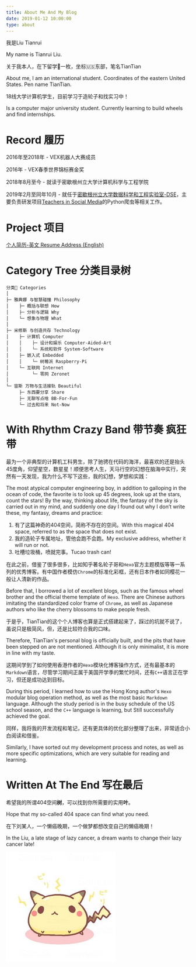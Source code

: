 ```yaml
---
title: About Me And My Blog
date: 2019-01-12 10:00:00
type: about
---
```


我是Liu Tianrui

My name is Tianrui Liu.

关于我本人，在下留学🐶一枚，坐标🇺🇸东部，笔名TianTian

About me, I am an international student. Coordinates of the eastern United States. Pen name TianTian.

18线大学计算机学生，目前学习于造轮子和找实习中！

Is a computer major university student. Currently learning to build wheels and find internships.

# Record 履历

2016年至2018年 - VEX机器人大赛成员

2016年 - VEX春季世界锦标赛金奖

2018年8月至今 - 就读于密歇根州立大学计算机科学与工程学院

2019年2月至同年10月 - 就任于[密歇根州立大学数据科学和工程实验室-DSE](http://dse.cse.msu.edu)，主要负责研发项目[Teachers in Social Media](https://www.teachersinsocialmedia.com)的Python爬虫等相关工作。

# Project 项目

[个人简历-英文 Resume Address (English)](<https://github.com/liutiantian233/Blog/blob/master/Tianrui%20Liu%20CV.pdf>)

# Category Tree 分类目录树

```
分类🌲 Categories
│
├─ 雅典娜 与智慧碰撞 Philosophy
│    ├─ 概括与联想 How
│    ├─ 分析与逻辑 Why
│    └─ 想象与物理 What
│
├─ 米修斯 与创造共存 Technology
│    ├─ 计算机 Computer
│    │    ├─ 设计和娱乐 Computer-Aided-Art
│    │    └─ 系统和软件 System-Software
│    ├─ 嵌入式 Embedded
│    │    └─ 树莓派 Raspberry-Pi
│    └─ 互联网 Internet
│         └─ 零网 Zeronet
│
└─ 宙斯 万物与生活接轨 Beautiful
     ├─ 东西要分享 Share
     ├─ 无聊写点啥 BB-For-Fun
     └─ 过去和将来 Not-Now
```

# With Rhythm Crazy Band 带节奏 疯狂带

最为一个非典型的计算机工科男生，除了驰骋在代码的海洋，最喜欢的还是抬头45度角，仰望星空，数星星！顺便思考人生，天马行空的幻想在脑海中实行，突然有一天发现，我为什么不写下这些，我的幻想，梦想和实践：

The most atypical computer engineering boy, in addition to galloping in the ocean of code, the favorite is to look up 45 degrees, look up at the stars, count the stars! By the way, thinking about life, the fantasy of the sky is carried out in my mind, and suddenly one day I found out why I don’t write these, my fantasy, dreams and practice:

1. 有了这篇神奇的404空间，简称不存在的空间。With this magical 404 space, referred to as the space that does not exist.
2. 我的造轮子专属地址，管他会跑不会跑。My exclusive address, whether it will run or not.
3. 吐槽垃圾桶，喷就完事。Tucao trash can!

在此之前，借鉴了很多很多，比如知乎著名轮子哥和`Hexo`官方主题模版等等一系列的优秀博客。有中国作者模仿`Chrome`的标准化彩框，还有日本作者如同樱花一般让人清新的作品。

Before that, I borrowed a lot of excellent blogs, such as the famous wheel brother and the official theme template of `Hexo`. There are Chinese authors imitating the standardized color frame of `Chrome`, as well as Japanese authors who like the cherry blossoms to make people fresh.

于是乎，TianTian的这个个人博客也算是正式搭建起来了，踩过的坑就不说了，虽说只是极简风，但，还是比较符合我的口味。

Therefore, TianTian's personal blog is officially built, and the pits that have been stepped on are not mentioned. Although it is only minimalist, it is more in line with my taste.

这期间学到了如何使用香港作者的`Hexo`模块化博客操作方式，还有最基本的`Markdown`语言，尽管学习期间正属于美国开学季的繁忙时间，还有`C++`语言正在学习，但还是成功达到目标。

During this period, I learned how to use the Hong Kong author's `Hexo` modular blog operation method, as well as the most basic `Markdown` language. Although the study period is in the busy schedule of the US school season, and the `C++` language is learning, but Still successfully achieved the goal.

同样，我将我的开发流程和笔记，还有更具体的优化部分整理了出来，非常适合小白阅读和借鉴。

Similarly, I have sorted out my development process and notes, as well as more specific optimizations, which are very suitable for reading and learning.

# Written At The End 写在最后

希望我的所谓404空间**树**，可以找到你所需要的实用**叶**。

Hope that my so-called 404 space can find what you need.

在下刘某人，一个懒癌晚期，一个做梦都想改变自己的懒癌晚期！

In the  Liu, a late stage of lazy cancer, a dream wants to change their lazy cancer late!

![](https://raw.githubusercontent.com/liutiantian233/Blog/master/20181230/%E5%9B%BE%E7%89%871.jpg)
